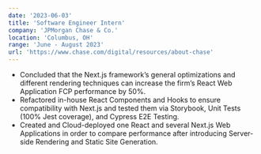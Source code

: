 ```yaml
---
date: '2023-06-03'
title: 'Software Engineer Intern'
company: 'JPMorgan Chase & Co.'
location: 'Columbus, OH'
range: 'June - August 2023'
url: 'https://www.chase.com/digital/resources/about-chase'
---
```


- Concluded that the Next.js framework’s general optimizations and different rendering techniques can increase the firm’s React Web Application FCP performance by 50%.
- Refactored in-house React Components and Hooks to ensure compatibility with Next.js and tested them via Storybook, Unit Tests (100% Jest coverage), and Cypress E2E Testing.
- Created and Cloud-deployed one React and several Next.js Web Applications in order to compare performance after introducing Server-side Rendering and Static Site Generation.
